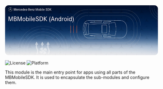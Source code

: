 <!-- SPDX-License-Identifier: MIT -->

![MBMobileSDK](logo.jpg "Banner")


![License](https://img.shields.io/badge/License-MIT-green)
![Platform](https://img.shields.io/badge/Platforms-Android-blue)

This module is the main entry point for apps using all parts of the MBMobileSDK. It is used to encapsulate the sub-modules and configure them.
